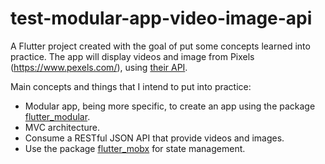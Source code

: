# test-modular-app-video-image-api
A Flutter project created with the goal of put some concepts learned into practice. The app will display videos and image from Pixels (https://www.pexels.com/), using [their API](https://www.pexels.com/api/).

Main concepts and things that I intend to put into practice:
- Modular app, being more specific, to create an app using the package [flutter_modular](https://pub.dev/packages/flutter_modular).
- MVC architecture.
- Consume a RESTful JSON API that provide videos and images.
- Use the package [flutter_mobx](https://pub.dev/packages/flutter_mobx) for state management.

